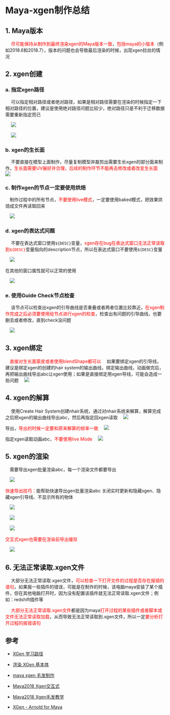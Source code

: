 # Maya-xgen制作总结

## 1. Maya版本

&emsp; <font color=red>尽可能保持从制作到最终渲染xgen的Maya版本一致</font>，<font color=red>包括maya的小版本</font>（例如2018.6和2018.7），版本的问题也会导致最后渲染的时候，出现xgen拉丝的情况

## 2. xgen创建

### a. 指定xgen路径

&emsp; 可以指定相对路径或者绝对路径，如果是相对路径需要在渲染的时候指定一下相对路径的位置，建议是使用绝对路径问题比较少，绝对路径只是不利于迁移数据需要重新指定而已

&emsp; ![](../../../images/Mayas/Hairs/h1_output_1.png)

&emsp; ![](../../../images/Mayas/Hairs/h1_output_2.png)

### b. xgen的生长面

&emsp; 不要直接在模型上面制作，尽量复制模型并裁剪出需要生长xgen的部分面来制作，<font color=red>生长面需要UV展好并合理，后续的制作环节不能再去修改或者改变生长面</font>
&emsp;![](../../../images/Mayas/Hairs/h1_output_3.png)

### c. 制作xgen的节点一定要使用烘焙

&emsp;制作过程中的所有节点，<font color=red>不要使用live模式</font>，一定要使用baked模式，把效果烘焙成文件再读取回来

&emsp;![](../../../images/Mayas/Hairs/h1_output_4.png)

### d. xgen的表达式问题

&emsp; 不要在表达式窗口使用`${DESC}`变量，<font color=red>xgen存在bug在表达式窗口无法正常读取到`${DESC}`</font>变量指向的description节点，所以在表达式窗口不要使用`${DESC}`变量

&emsp;![](../../../images/Mayas/Hairs/h1_output_5.png)

在其他的窗口属性就可以正常的使用

&emsp;![](../../../images/Mayas/Hairs/h1_output_6.png)

### e. 使用Guide Check节点检查

&emsp; 该节点可以检查出xgen的引导曲线是否重叠或者两者位置比较靠近，<font color=red>在xgen制作完成之后必须要使用给节点进行xgen的检查</font>，检查出有问题的引导曲线，也要删去或者修改，直到check没问题

&emsp;![](../../../images/Mayas/Hairs/h1_output_7.png)

## 3. xgen绑定

&emsp;<font color=red>直接对生长面蒙皮或者使用blendShape都可以</font>
&emsp;如果要绑定xgen的引导线，建议是绑定xgen的创建的hair system的输出曲线，绑定输出曲线，动画做完后，再把输出曲线导出abc让xgen使用；如果是直接绑定用xgen导线，可能会造成一些问题
&emsp;![](../../../images/Mayas/Hairs/h1_output_8.png)

## 4. xgen的解算

&emsp; 使用Create Hair System创建nhair系统，通过对nhair系统来解算，解算完成之后把xgen的输出曲线导出abc，然后再指定回xgen读取
&emsp;![](../../../images/Mayas/Hairs/h1_output_9.png)

导出，<font color=red>导出的时候一定要和原来解算的帧率一致</font>
&emsp;![](../../../images/Mayas/Hairs/h1_output_10.png)

指定xgen读取动画abc，<font color=red>不要使用live Mode</font>
&emsp;![](../../../images/Mayas/Hairs/h1_output_11.png)

## 5. xgen的渲染

&emsp;需要导出xgen批量渲染abc，每一个渲染文件都要导出

&emsp;![](../../../images/Mayas/Hairs/h1_output_12.png)

<font color=red>快速导出技巧：</font>能帮助快速导出gen批量渲染abc
关闭实时更新和隐藏xgen、隐藏xgen引导线、不显示所有的物体

&emsp;![](../../../images/Mayas/Hairs/h1_output_13.png)

&emsp;![](../../../images/Mayas/Hairs/h1_output_14.png)

&emsp;![](../../../images/Mayas/Hairs/h1_output_15.png)

<font color=red>交互式xgen也需要在渲染前导出缓存</font>

&emsp;![](../../../images/Mayas/Hairs/h1_output_16.png)

## 6. 无法正常读取.xgen文件

&emsp; 大部分无法正常读取.xgen文件，<font color=red>可以检查一下打开文件的过程是否存在报错的语句</font>，如果报一些插件的错误，可能是在制作的时候，该电脑maya安装了某个插件，但在其他电脑打开时，因为没有配置该插件就无法正常读取.xgen文件；例如：redshift插件等

&emsp; <font color=red>大部分无法正常读取.xgen文件</font>都是因为maya<font color=red>打开过程的某些插件或者脚本或文件无法正常读取加载</font>，从而导致无法正常读取到.xgen文件，所以一定<font color=red>要分析打开过程的报错语句</font>

## 参考
- [XGen 学习路径](https://help.autodesk.com/view/MAYAUL/2018/CHS/?guid=GUID-C0470142-600B-4615-8110-EC779934DF5F)

- [渲染 XGen 基本体](https://help.autodesk.com/view/MAYAUL/2018/CHS/?guid=GUID-1A93B16B-7B6C-4FF8-9855-F0BE74E68DFF)

- [maya xgen 毛发制作](https://www.bilibili.com/video/av25143777/?p=9&vd_source=4655f6297e93c05206bd3f385bdc5342)

- [Maya2018 Xgen交互式](https://www.bilibili.com/video/av43898231/?from=search&seid=8274814087944584002&vd_source=4655f6297e93c05206bd3f385bdc5342)

- [Maya2018 Xgen毛发教学](https://www.bilibili.com/video/av44158323/?vd_source=4655f6297e93c05206bd3f385bdc5342)

- [XGen - Arnold for Maya](https://help.autodesk.com/view/ARNOL/CHS/?guid=arnold_for_maya_shapes_shapes_xgen_html)